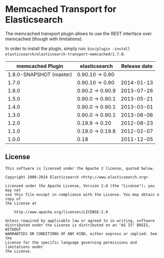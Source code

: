 Memcached Transport for Elasticsearch
==================================

The memcached transport plugin allows to use the REST interface over memcached (though with limitations).

In order to install the plugin, simply run: `bin/plugin -install elasticsearch/elasticsearch-transport-memcached/1.7.0`.

|     memcached Plugin     | elasticsearch         | Release date |
|--------------------------|-----------------------|:------------:|
| 1.8.0-SNAPSHOT (master)  | 0.90.10 -> 0.90       |              |
| 1.7.0                    | 0.90.10 -> 0.90       |  2014-01-13  |
| 1.6.0                    | 0.90.2 -> 0.90.9      |  2013-07-26  |
| 1.5.0                    | 0.90.0 -> 0.90.1      |  2013-05-21  |
| 1.4.0                    | 0.90.0 -> 0.90.1      |  2013-03-01  |
| 1.3.0                    | 0.90.0 -> 0.90.1      |  2013-06-06  |
| 1.2.0                    | 0.19.9 -> 0.20        |  2012-08-23  |
| 1.1.0                    | 0.19.0 -> 0.19.8      |  2012-02-07  |
| 1.0.0                    | 0.18                  |  2011-12-05  |

License
-------

    This software is licensed under the Apache 2 license, quoted below.

    Copyright 2009-2014 Elasticsearch <http://www.elasticsearch.org>

    Licensed under the Apache License, Version 2.0 (the "License"); you may not
    use this file except in compliance with the License. You may obtain a copy of
    the License at

        http://www.apache.org/licenses/LICENSE-2.0

    Unless required by applicable law or agreed to in writing, software
    distributed under the License is distributed on an "AS IS" BASIS, WITHOUT
    WARRANTIES OR CONDITIONS OF ANY KIND, either express or implied. See the
    License for the specific language governing permissions and limitations under
    the License.
